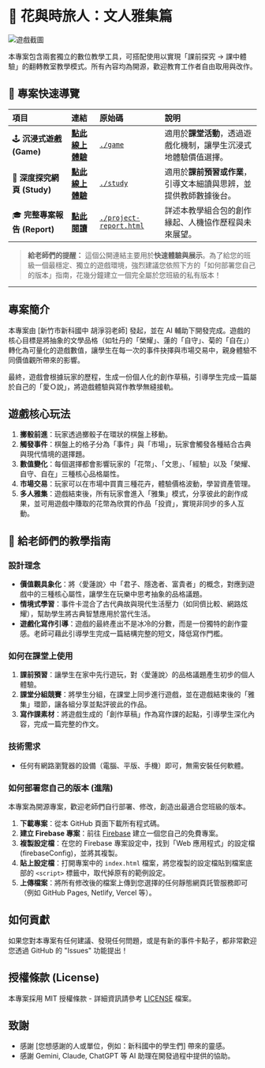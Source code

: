 # 🌸 花與時旅人：文人雅集篇

![遊戲截圖](https://raw.githubusercontent.com/liliumyuyu-maker/my-images/main/%E8%8A%B1%E8%88%87%E6%99%82%E6%97%85%E4%BA%BA2.png)

本專案包含兩套獨立的數位教學工具，可搭配使用以實現「課前探究 → 課中體驗」的翻轉教室教學模式。所有內容均為開源，歡迎教育工作者自由取用與改作。

## 🚀 專案快速導覽

| 項目 | 連結 | 原始碼 | 說明 |
| :--- | :--- | :--- | :--- |
| 🕹️ **沉浸式遊戲 (Game)** | **[點此線上體驗](https://whichflowergame.netlify.app/)** | [`./game`](./game) | 適用於**課堂活動**，透過遊戲化機制，讓學生沉浸式地體驗價值選擇。 |
| 📖 **深度探究網頁 (Study)** | **[點此線上體驗](https://lovewhichflower.netlify.app/)** | [`./study`](./study) | 適用於**課前預習或作業**，引導文本細讀與思辨，並提供教師數據後台。 |
| 🎓 **完整專案報告 (Report)** | **[點此閱讀](https://whichflowergame-report.netlify.app/)** | [`./project-report.html`](./project-report.html) | 詳述本教學組合包的創作緣起、人機協作歷程與未來展望。 |

>**給老師們的提醒：** 這個公開連結主要用於**快速體驗與展示**。為了給您的班級一個最穩定、獨立的遊戲環境，強烈建議您依照下方的「如何部署您自己的版本」指南，花幾分鐘建立一個完全屬於您班級的私有版本！
---

## 專案簡介

本專案由 [新竹市新科國中 胡淨羽老師] 發起，並在 AI 輔助下開發完成。遊戲的核心目標是將抽象的文學品格（如牡丹的「榮耀」、蓮的「自守」、菊的「自在」）轉化為可量化的遊戲數值，讓學生在每一次的事件抉擇與市場交易中，親身體驗不同價值觀所帶來的影響。

最終，遊戲會根據玩家的歷程，生成一份個人化的創作草稿，引導學生完成一篇屬於自己的「愛Ｏ說」，將遊戲體驗與寫作教學無縫接軌。

## 遊戲核心玩法

1.  **擲骰前進**：玩家透過擲骰子在環狀的棋盤上移動。
2.  **觸發事件**：棋盤上的格子分為「事件」與「市場」，玩家會觸發各種結合古典與現代情境的選擇題。
3.  **數值變化**：每個選擇都會影響玩家的「花幣」、「文思」、「經驗」以及「榮耀、自守、自在」三種核心品格屬性。
4.  **市場交易**：玩家可以在市場中買賣三種花卉，體驗價格波動，學習資產管理。
5.  **多人雅集**：遊戲結束後，所有玩家會進入「雅集」模式，分享彼此的創作成果，並可用遊戲中賺取的花幣為欣賞的作品「投資」，實現非同步的多人互動。

## 📝 給老師們的教學指南

### 設計理念

* **價值觀具象化**：將〈愛蓮說〉中「君子、隱逸者、富貴者」的概念，對應到遊戲中的三種核心屬性，讓學生在玩樂中思考抽象的品格議題。
* **情境式學習**：事件卡混合了古代典故與現代生活壓力（如同儕比較、網路炫耀），幫助學生將古典智慧應用於當代生活。
* **遊戲化寫作引導**：遊戲的最終產出不是冰冷的分數，而是一份獨特的創作靈感。老師可藉此引導學生完成一篇結構完整的短文，降低寫作門檻。

### 如何在課堂上使用

1.  **課前預習**：讓學生在家中先行遊玩，對〈愛蓮說〉的品格議題產生初步的個人體驗。
2.  **課堂分組競賽**：將學生分組，在課堂上同步進行遊戲，並在遊戲結束後的「雅集」環節，讓各組分享並點評彼此的作品。
3.  **寫作課素材**：將遊戲生成的「創作草稿」作為寫作課的起點，引導學生深化內容，完成一篇完整的作文。

### 技術需求

* 任何有網路瀏覽器的設備（電腦、平版、手機）即可，無需安裝任何軟體。

### 如何部署您自己的版本 (進階)

本專案為開源專案，歡迎老師們自行部署、修改，創造出最適合您班級的版本。

1.  **下載專案**：從本 GitHub 頁面下載所有程式碼。
2.  **建立 Firebase 專案**：前往 [Firebase](https://firebase.google.com/) 建立一個您自己的免費專案。
3.  **複製設定檔**：在您的 Firebase 專案設定中，找到「Web 應用程式」的設定檔 (firebaseConfig)，並將其複製。
4.  **貼上設定檔**：打開專案中的 `index.html` 檔案，將您複製的設定檔貼到檔案底部的 `<script>` 標籤中，取代掉原有的範例設定。
5.  **上傳檔案**：將所有修改後的檔案上傳到您選擇的任何靜態網頁託管服務即可（例如 GitHub Pages, Netlify, Vercel 等）。

## 如何貢獻

如果您對本專案有任何建議、發現任何問題，或是有新的事件卡點子，都非常歡迎您透過 GitHub 的 "Issues" 功能提出！

## 授權條款 (License)

本專案採用 MIT 授權條款 - 詳細資訊請參考 [LICENSE](LICENSE) 檔案。

## 致謝

* 感謝 [您想感謝的人或單位，例如：新科國中的學生們] 帶來的靈感。
* 感謝 Gemini, Claude, ChatGPT 等 AI 助理在開發過程中提供的協助。



